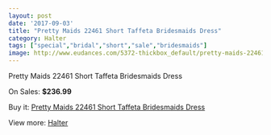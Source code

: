 ```yaml
---
layout: post
date: '2017-09-03'
title: "Pretty Maids 22461 Short Taffeta Bridesmaids Dress"
category: Halter
tags: ["special","bridal","short","sale","bridesmaids"]
image: http://www.eudances.com/5372-thickbox_default/pretty-maids-22461-short-taffeta-bridesmaids-dress.jpg
---
```

Pretty Maids 22461 Short Taffeta Bridesmaids Dress

On Sales: **$236.99**
<a href="https://www.eudances.com/en/halter/1829-pretty-maids-22461-short-taffeta-bridesmaids-dress.html"><amp-img layout="responsive" width="600" height="600" src="//www.eudances.com/5372-thickbox_default/pretty-maids-22461-short-taffeta-bridesmaids-dress.jpg" alt="Pretty Maids 22461 Short Taffeta Bridesmaids Dress 0" /></a>
<a href="https://www.eudances.com/en/halter/1829-pretty-maids-22461-short-taffeta-bridesmaids-dress.html"><amp-img layout="responsive" width="600" height="600" src="//www.eudances.com/5374-thickbox_default/pretty-maids-22461-short-taffeta-bridesmaids-dress.jpg" alt="Pretty Maids 22461 Short Taffeta Bridesmaids Dress 1" /></a>
<a href="https://www.eudances.com/en/halter/1829-pretty-maids-22461-short-taffeta-bridesmaids-dress.html"><amp-img layout="responsive" width="600" height="600" src="//www.eudances.com/5373-thickbox_default/pretty-maids-22461-short-taffeta-bridesmaids-dress.jpg" alt="Pretty Maids 22461 Short Taffeta Bridesmaids Dress 2" /></a>

Buy it: [Pretty Maids 22461 Short Taffeta Bridesmaids Dress](https://www.eudances.com/en/halter/1829-pretty-maids-22461-short-taffeta-bridesmaids-dress.html "Pretty Maids 22461 Short Taffeta Bridesmaids Dress")

View more: [Halter](https://www.eudances.com/en/19-halter "Halter")
